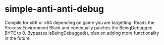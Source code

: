 # simple-anti-anti-debug

Compile for x86 or x64 depending on game you are targetting. Reads the Process Environment Block and continually patches the BeingDebugged BYTE to 0. Bypasses isBeingDebugged(), plan on adding more functionality in the future.
